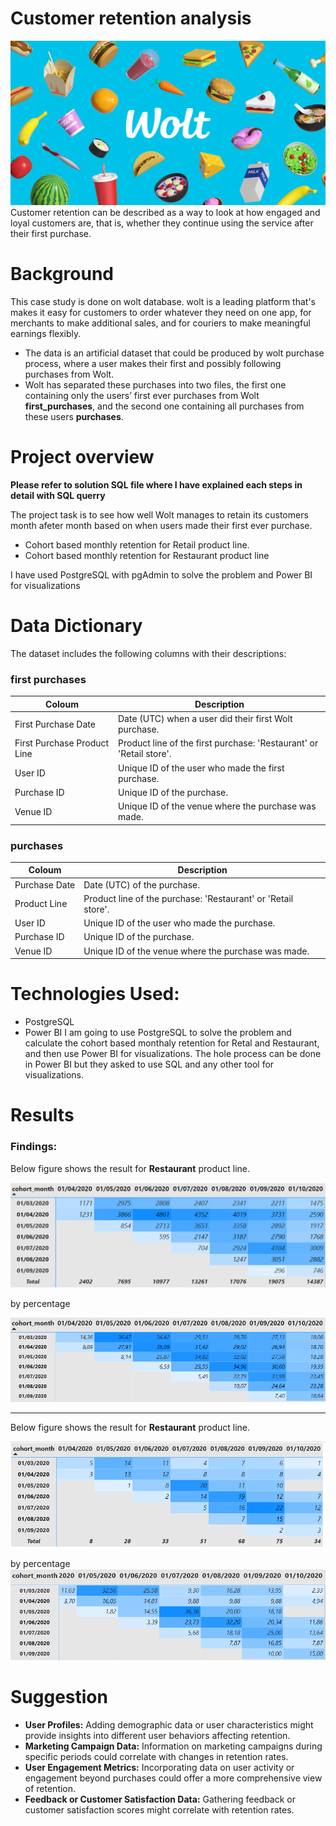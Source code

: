 # Customer retention analysis
![Alt text](og_image_mall_web.jpg)
Customer retention can be described as a way to look at how engaged and loyal customers are, that is, whether they continue using the service after their first purchase. 

# Background
This case study is done on wolt database. wolt is a leading platform that's makes it easy for customers to order whatever they need on one app, for merchants to make additional sales, and for couriers to make meaningful earnings flexibly.
- The data is an artificial dataset that could be produced by wolt purchase process, where a user makes their first and possibly following purchases from Wolt.  
- Wolt has separated these purchases into two files, the first one containing only the users’ first ever purchases from Wolt **first_purchases**, and the second one containing all purchases from these users **purchases**.

# Project overview
**Please refer to solution SQL file where I have explained each steps in detail with SQL querry**

The project task is to see how well Wolt manages to retain its customers month afeter month based on when users made their first ever purchase.
- Cohort based monthly retention for Retail product line.
- Cohort based monthly retention for Restaurant product line

I have used PostgreSQL with pgAdmin to solve the problem and Power BI for visualizations

# Data Dictionary
The dataset includes the following columns with their descriptions:
### first purchases
| Coloum                        | Description                                            |
|-------------------------------|--------------------------------------------------------|
| First Purchase Date           | Date (UTC) when a user did their first Wolt purchase.  |
| First Purchase Product Line   | Product line of the first purchase: 'Restaurant' or 'Retail store'. |
| User ID                       | Unique ID of the user who made the first purchase.      |
| Purchase ID                   | Unique ID of the purchase.                              |
| Venue ID                      | Unique ID of the venue where the purchase was made.     |

### purchases

|  Coloum               | Description                                        |
|-----------------------|----------------------------------------------------|
| Purchase Date         | Date (UTC) of the purchase.                         |
| Product Line          | Product line of the purchase: 'Restaurant' or 'Retail store'. |
| User ID               | Unique ID of the user who made the purchase.         |
| Purchase ID           | Unique ID of the purchase.                           |
| Venue ID              | Unique ID of the venue where the purchase was made.  |

# Technologies Used:
- PostgreSQL
- Power BI
I am going to use PostgreSQL to solve the problem and calculate the cohort based monthaly retention for Retal and Restaurant, and then use Power BI for visualizations. 
The hole process can be done in Power BI but they asked to use SQL and any other tool for visualizations.

# Results 
### Findings:

Below figure shows the result for **Restaurant** product line. 

![Alt text](image.png)

by percentage

![Alt text](image-1.png)

---

Below figure shows the result for **Restaurant** product line.



![Alt text](image-4.png)


by percentage 
![Alt text](image-5.png)

# Suggestion 
- **User Profiles:** Adding demographic data or user characteristics might provide insights into different user behaviors affecting retention.
- **Marketing Campaign Data:** Information on marketing campaigns during specific periods could correlate with changes in retention rates.
- **User Engagement Metrics:** Incorporating data on user activity or engagement beyond purchases could offer a more comprehensive view of retention.
- **Feedback or Customer Satisfaction Data:** Gathering feedback or customer satisfaction scores might correlate with retention rates.